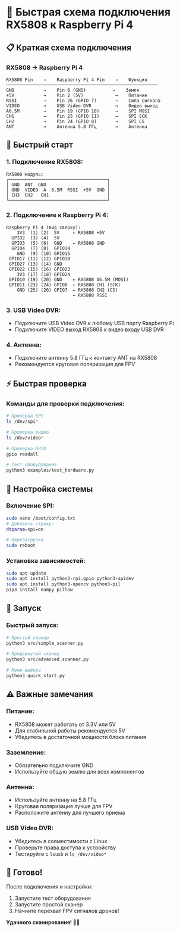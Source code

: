 # 🔌 Быстрая схема подключения RX5808 к Raspberry Pi 4

## 📋 Краткая схема подключения

### **RX5808 → Raspberry Pi 4**

```
RX5808 Pin    →    Raspberry Pi 4 Pin    →    Функция
─────────────────────────────────────────────────────────
GND           →    Pin 6 (GND)          →    Земля
+5V           →    Pin 2 (5V)            →    Питание
RSSI          →    Pin 26 (GPIO 7)       →    Сила сигнала
VIDEO         →    USB Video DVR         →    Видео выход
A6.5M         →    Pin 19 (GPIO 10)      →    SPI MOSI
CH1           →    Pin 23 (GPIO 11)      →    SPI SCK
CH2           →    Pin 24 (GPIO 8)       →    SPI CS
ANT           →    Антенна 5.8 ГГц       →    Антенна
```

## 🎯 Быстрый старт

### **1. Подключение RX5808:**
```
RX5808 модуль:
┌─────────────────────────────────────┐
│ GND  ANT  GND                       │
│ GND  VIDEO  A  6.5M  RSSI  +5V  GND │
│ CH3  CH2   CH1                      │
└─────────────────────────────────────┘
```

### **2. Подключение к Raspberry Pi 4:**
```
Raspberry Pi 4 (вид сверху):
    3V3  (1) (2)  5V     ← RX5808 +5V
  GPIO2  (3) (4)  5V
  GPIO3  (5) (6)  GND    ← RX5808 GND
  GPIO4  (7) (8)  GPIO14
    GND  (9) (10) GPIO15
 GPIO17 (11) (12) GPIO18
 GPIO27 (13) (14) GND
 GPIO22 (15) (16) GPIO23
    3V3 (17) (18) GPIO24
 GPIO10 (19) (20) GND    ← RX5808 A6.5M (MOSI)
 GPIO11 (23) (24) GPIO8  ← RX5808 CH1 (SCK)
    GND (25) (26) GPIO7  ← RX5808 CH2 (CS)
                         ← RX5808 RSSI
```

### **3. USB Video DVR:**
- Подключите USB Video DVR к любому USB порту Raspberry Pi
- Подключите VIDEO выход RX5808 к видео входу USB DVR

### **4. Антенна:**
- Подключите антенну 5.8 ГГц к контакту ANT на RX5808
- Рекомендуется круговая поляризация для FPV

## ⚡ Быстрая проверка

### **Команды для проверки подключения:**

```bash
# Проверка SPI
ls /dev/spi*

# Проверка видео
ls /dev/video*

# Проверка GPIO
gpio readall

# Тест оборудования
python3 examples/test_hardware.py
```

## 🔧 Настройка системы

### **Включение SPI:**
```bash
sudo nano /boot/config.txt
# Добавить строку:
dtparam=spi=on

# Перезагрузка
sudo reboot
```

### **Установка зависимостей:**
```bash
sudo apt update
sudo apt install python3-rpi.gpio python3-spidev
sudo apt install python3-opencv python3-pil
pip3 install numpy pillow
```

## 🚀 Запуск

### **Быстрый запуск:**
```bash
# Простой сканер
python3 src/simple_scanner.py

# Продвинутый сканер
python3 src/advanced_scanner.py

# Меню выбора
python3 quick_start.py
```

## ⚠️ Важные замечания

### **Питание:**
- RX5808 может работать от 3.3V или 5V
- Для стабильной работы рекомендуется 5V
- Убедитесь в достаточной мощности блока питания

### **Заземление:**
- Обязательно подключите GND
- Используйте общую землю для всех компонентов

### **Антенна:**
- Используйте антенну на 5.8 ГГц
- Круговая поляризация лучше для FPV
- Расположите антенну для лучшего приема

### **USB Video DVR:**
- Убедитесь в совместимости с Linux
- Проверьте права доступа к устройству
- Тестируйте с `lsusb` и `ls /dev/video*`

## 🎯 Готово!

После подключения и настройки:
1. Запустите тест оборудования
2. Запустите простой сканер
3. Начните перехват FPV сигналов дронов!

**Удачного сканирования! 🚁📡**
